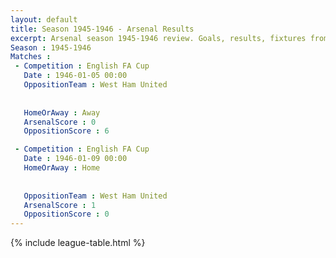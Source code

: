 ```yaml
---
layout: default
title: Season 1945-1946 - Arsenal Results 
excerpt: Arsenal season 1945-1946 review. Goals, results, fixtures from the 1945-1946 season on History of Arsenal Football Club
Season : 1945-1946
Matches :
 - Competition : English FA Cup
   Date : 1946-01-05 00:00
   OppositionTeam : West Ham United
   
   
   HomeOrAway : Away
   ArsenalScore : 0
   OppositionScore : 6

 - Competition : English FA Cup
   Date : 1946-01-09 00:00
   HomeOrAway : Home
   
   
   OppositionTeam : West Ham United
   ArsenalScore : 1
   OppositionScore : 0
---
```



{% include league-table.html %}